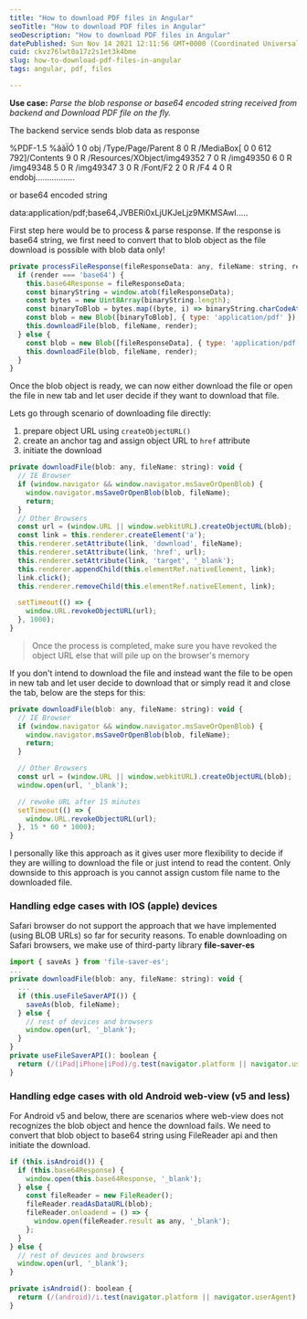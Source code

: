 ```yaml
---
title: "How to download PDF files in Angular"
seoTitle: "How to download PDF files in Angular"
seoDescription: "How to download PDF files in Angular"
datePublished: Sun Nov 14 2021 12:11:56 GMT+0000 (Coordinated Universal Time)
cuid: ckvz76lwt0a17z2s1et3k4bme
slug: how-to-download-pdf-files-in-angular
tags: angular, pdf, files

---
```


**Use case:** *Parse the blob response or base64 encoded string received from backend and Download PDF file on the fly.*

The backend service sends blob data as response
> 
%PDF-1.5
%âãÏÓ
1 0 obj
/Type/Page/Parent 8 0 R /MediaBox[ 0 0 612 792]/Contents 9 0 R /Resources/XObject/img49352 7 0 R /img49350 6 0 R /img49348 5 0 R /img49347 3 0 R /Font/F2 2 0 R /F4 4 0 R 
endobj.................

or base64 encoded string
> 
data:application/pdf;base64,JVBERi0xLjUKJeLjz9MKMSAwI.....

First step here would be to process & parse response. If the response is base64 string, we first need to convert that to blob object as the file download is possible with blob data only!
```js
private processFileResponse(fileResponseData: any, fileName: string, render: string): void {
  if (render === 'base64') {
    this.base64Response = fileResponseData;
    const binaryString = window.atob(fileResponseData);
    const bytes = new Uint8Array(binaryString.length);
    const binaryToBlob = bytes.map((byte, i) => binaryString.charCodeAt(i));
    const blob = new Blob([binaryToBlob], { type: 'application/pdf' });
    this.downloadFile(blob, fileName, render);
  } else {
    const blob = new Blob([fileResponseData], { type: 'application/pdf' });
    this.downloadFile(blob, fileName, render);
  }
}
```

Once the blob object is ready, we can now either download the file or open the file in new tab and let user decide if they want to download that file. 

Lets go through scenario of downloading file directly:
1. prepare object URL using `createObjectURL()`
2. create an anchor tag and assign object URL to `href` attribute 
3. initiate the download 
```js
private downloadFile(blob: any, fileName: string): void {
  // IE Browser
  if (window.navigator && window.navigator.msSaveOrOpenBlob) {
    window.navigator.msSaveOrOpenBlob(blob, fileName);
    return;
  }
  // Other Browsers
  const url = (window.URL || window.webkitURL).createObjectURL(blob);
  const link = this.renderer.createElement('a');
  this.renderer.setAttribute(link, 'download', fileName);
  this.renderer.setAttribute(link, 'href', url);
  this.renderer.setAttribute(link, 'target', '_blank');
  this.renderer.appendChild(this.elementRef.nativeElement, link);
  link.click();
  this.renderer.removeChild(this.elementRef.nativeElement, link);

  setTimeout(() => {
    window.URL.revokeObjectURL(url);
  }, 1000);
}
```
> Once the process is completed, make sure you have revoked the object URL else that will pile up on the browser's memory 

If you don't intend to download the file and instead want the file to be open in new tab and let user decide to download that or simply read it and close the tab, below are the steps for this:
```js
private downloadFile(blob: any, fileName: string): void {
  // IE Browser
  if (window.navigator && window.navigator.msSaveOrOpenBlob) {
    window.navigator.msSaveOrOpenBlob(blob, fileName);
    return;
  }

  // Other Browsers
  const url = (window.URL || window.webkitURL).createObjectURL(blob);
  window.open(url, '_blank');

  // rewoke URL after 15 minutes
  setTimeout(() => {
    window.URL.revokeObjectURL(url);
  }, 15 * 60 * 1000);
}
```
I personally like this approach as it gives user more flexibility to decide if they are willing to download the file or just intend to read the content. Only downside to this approach is you cannot assign custom file name  to the downloaded file.

### Handling edge cases with IOS (apple) devices

Safari browser do not support the approach that we have implemented (using BLOB URLs) so far for security reasons. To enable downloading on Safari browsers, we make use of third-party library **file-saver-es**
```js
import { saveAs } from 'file-saver-es';
...
private downloadFile(blob: any, fileName: string): void {
  ...
  if (this.useFileSaverAPI()) {
    saveAs(blob, fileName);
  } else {
    // rest of devices and browsers
    window.open(url, '_blank');
  }
}
private useFileSaverAPI(): boolean {
  return (/(iPad|iPhone|iPod)/g.test(navigator.platform || navigator.userAgent) || ((navigator.platform || navigator.userAgent) === 'MacIntel' && navigator.maxTouchPoints > 1)) && !window.MSStream;
}
```

### Handling edge cases with old Android web-view (v5 and less)

For Android v5 and below, there are scenarios where web-view does not recognizes the blob object and hence the download fails. We need to convert that blob object to base64 string using FileReader api and then initiate the download.
```js
if (this.isAndroid()) {
  if (this.base64Response) {
    window.open(this.base64Response, '_blank');
  } else {
    const fileReader = new FileReader();
    fileReader.readAsDataURL(blob);
    fileReader.onloadend = () => {
      window.open(fileReader.result as any, '_blank');
    };
  }
} else {
  // rest of devices and browsers
  window.open(url, '_blank');
}

private isAndroid(): boolean {
  return (/(android)/i.test(navigator.platform || navigator.userAgent)
}
```

